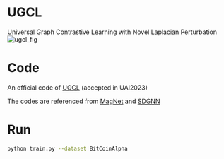 # UGCL 
Universal Graph Contrastive Learning with Novel Laplacian Perturbation
![ugcl_fig](https://github.com/twko05/UGCL/assets/80378163/c90b05b9-2780-467a-aae5-2a48f4305428)


# Code
An official code of [UGCL](https://github.com/twko05/UGCL/files/11755605/UGCL.pdf) (accepted in UAI2023)


The codes are referenced from [MagNet](https://github.com/matthew-hirn/magnet) and [SDGNN](https://github.com/huangjunjie-cs/SiGAT/tree/master)
# Run
```Bash
python train.py --dataset BitCoinAlpha
```
